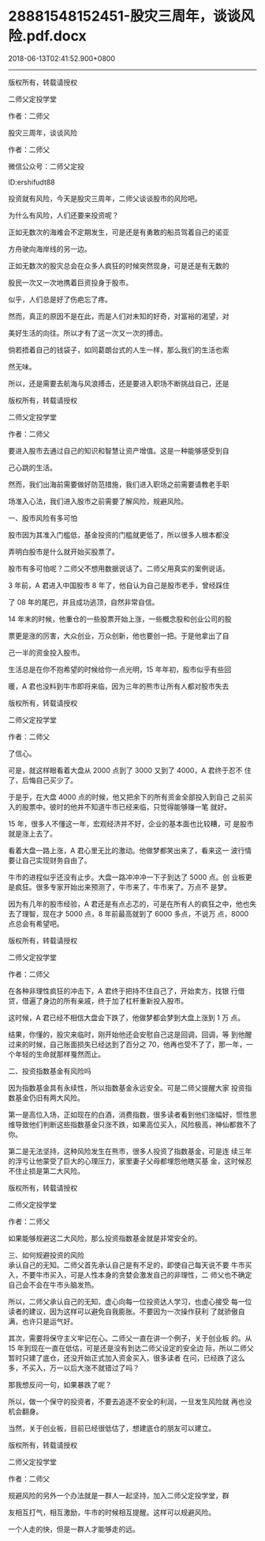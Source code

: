 # 28881548152451-股灾三周年，谈谈风险.pdf.docx

2018-06-13T02:41:52.900+0800

----

版权所有，转载请授权

二师父定投学堂

作者：二师父

股灾三周年，谈谈风险 

作者：二师父 

微信公众号：二师父定投 

ID:ershifudt88 

投资就有风险，今天是股灾三周年，二师父谈谈股市的风险吧。 

为什么有风险，人们还要来投资呢？ 

正如无数次的海难会不定期发生，可是还是有勇敢的船员驾着自己的诺亚

方舟驶向海岸线的另一边。 

正如无数次的股灾总会在众多人疯狂的时候突然现身，可是还是有无数的

股民一次又一次地携着巨资投身于股市。 

似乎，人们总是好了伤疤忘了疼。 

然而，真正的原因不是在此，而是人们对未知的好奇，对富裕的渴望，对

美好生活的向往。所以才有了这一次又一次的搏击。 

倘若捂着自己的钱袋子，如同葛朗台式的人生一样，那么我们的生活也索

然无味。 

所以，还是需要去航海与风浪搏击，还是要进入职场不断挑战自己，还是

版权所有，转载请授权

二师父定投学堂

作者：二师父

要进入股市去通过自己的知识和智慧让资产增值。这是一种能够感受到自

己心跳的生活。 

然而，我们出海前需要做好防范措施，我们进入职场之前需要请教老手职

场准入心法，我们进入股市之前需要了解风险，规避风险。 

一、股市风险有多可怕 

股市因为其准入门槛低，基金投资的门槛就更低了，所以很多人根本都没

弄明白股市是什么就开始买股票了。 

股市有多可怕呢？二师父不想用数据说话了。二师父用真实的案例说话。 

3 年前，A 君进入中国股市 8 年了，他自认为自己是股市老手，曾经踩住

了 08 年的尾巴，并且成功逃顶，自然非常自信。 

14 年末的时候，他重仓的一些股票开始上涨，一些概念股和创业公司的股

票更是涨的厉害，大众创业，万众创新，他也要创一把。于是他拿出了自

己一半的资金投入股市。 

生活总是在你不抱希望的时候给你一点光明，15 年年初，股市似乎有些回

暖，A 君也没料到牛市即将来临，因为三年的熊市让所有人都对股市失去

版权所有，转载请授权

二师父定投学堂

作者：二师父

了信心。 

可是，就这样眼看着大盘从 2000 点到了 3000 又到了 4000，A 君终于忍不 住了，后悔自己买少了。 

于是乎，在大盘 4000 点的时候，他又把余下的所有资金全部投入到自己 之前买入的股票中。彼时的他并不知道牛市已经来临，只觉得能够赚一笔 就好。 

15 年，很多人不懂这一年，宏观经济并不好，企业的基本面也比较糟，可 是股市就是涨上去了。 

看着大盘一路上涨，A 君心里无比的激动。他做梦都笑出来了，看来这一 波行情要让自己实现财务自由了。 

牛市的进程似乎还没有止步。大盘一路冲冲冲一下子到达了 5000 点。创 业板更是疯狂。很多专家开始出来预测了，牛市来了，牛市来了。万点不 是梦。 

因为有几年的股市经验，A 君还是有点忐忑的，可是在所有人的疯狂之中，他也失去了理智，现在才 5000 点，8 年前最高就到了 6000 多点，不说万 点，8000 点总会有希望吧。 

版权所有，转载请授权

二师父定投学堂

作者：二师父

在各种非理性疯狂的冲击下，A 君终于把持不住自己了，开始卖方，找银 行借贷，借遍了身边的所有亲戚，终于加了杠杆重新投入股市。 

这时候，A 君已经不相信大盘会下跌了，他做梦都会梦到大盘上涨到 1 万 点。 

结果，你懂的，股灾来临时，刚开始他还会安慰自己这是回调，回调，等 到他醒过来的时候，自己账面损失已经达到了百分之 70，他再也受不了了，那一年，一个年轻的生命就那样戛然而止。 

二、投资指数基金有风险吗 

因为指数基金具有永续性，所以指数基金永远安全。可是二师父提醒大家 投资指数基金仍旧有两大风险。 

第一是高位入场，正如现在的白酒，消费指数，很多读者看到他们涨幅好，惯性思维导致他们判断这些指数基金只涨不跌，如果高位买入，风险极高，神仙都救不了你。 

第二是无法坚持，这种风险发生在熊市，很多人投资了指数基金，可是连 续三年的浮亏让他蒙受了巨大的心理压力，家里妻子父母都埋怨他瞎买基 金，这时候忍不住止损是第二大风险。 

版权所有，转载请授权

二师父定投学堂

作者：二师父

如果能够规避这二大风险，那么投资指数基金就是非常安全的。 

三、如何规避投资的风险   
承认自己的无知。二师父首先承认自己是有不足的，即使自己每天说不要 牛市买入，不要牛市买入，可是人性本身的贪婪会激发自己的非理性，二 师父也不确定自己会不会在牛市头脑发热。 

所以，二师父承认自己的无知，虚心向每一位投资达人学习，也虚心接受 每一位读者的建议，因为这样可以避免自我膨胀。不要因为一次操作获利 了就骄傲自满，也许只是运气好。 

其次，需要将保守主义牢记在心。二师父一直在讲一个例子，关于创业板 的。从 15 年到现在一直在低估，可是还是没有到达二师父设定的安全边 际，所以二师父暂时只建了底仓，还没开始正式加入资金买入，很多读者 在问，已经跌了这么多，不买入，万一以后大涨不就错过了吗？ 

那我想反问一句，如果暴跌了呢？ 

所以，做一个保守的投资者，不要去追逐不安全的利润，一旦发生风险就 再也没机会翻身。 

当然，关于创业板，目前已经很低估了，想建底仓的朋友可以建立。 

版权所有，转载请授权

二师父定投学堂

作者：二师父

规避风险的另外一个办法就是一群人一起坚持，加入二师父定投学堂，群

友相互打气，相互激励，牛市的时候相互提醒。这样可以规避风险。 

一个人走的快，但是一群人才能够走的远。 

